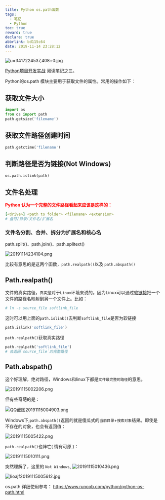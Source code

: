 ```yaml
---
title: Python os.path函数
tags:
  - 笔记
  - Python
toc: true
reward: true
declare: true
abbrlink: bd115c64
date: 2019-11-14 23:28:12
---
```


![u=3417224537,408=0.jpg](https://cdn.anyway1314.cn/imageu=3417224537,408=0.jpg)

[Python项目开发实战](https://wenku.baidu.com/view/577ded786f1aff00bfd51e17.html) 阅读笔记之三。

<!-- more -->

Python的os.path 模块主要用于获取文件的属性。常用的操作如下：
## 获取文件大小
```py
import os
from os import path
path.getsize('filename')
```
## 获取文件路径创建时间
```py
path.getctime('filename')
```
## 判断路径是否为链接(Not Windows)
```py
os.path.islink(path)
```
## 文件名处理
<b><p style="color:red">Python 认为一个完整的文件路径看起来应该是这样的：</p> </b>

``` yml
[<drive>] <path to folder> <filename> <extension>
# 盘符/目录/文件名/扩展名
```
### 文件名分割、合并、拆分为扩展名和核心名
path.split()、path.join()、path.splitext()

![20191114234104.png](https://cdn.anyway1314.cn/image20191114234104.png)

 
比较有意思的是这两个函数，`path.realpath()`以及 `path.abspath()` 

## Path.realpath()
文件的真实路径，`真实`是对于`Linux`环境来说的，因为Linux可以通过[软链接](https://baike.baidu.com/item/%E8%BD%AF%E9%93%BE%E6%8E%A5/7177481?fr=aladdin)把一个文件的路径名映射到另一个文件上。比如： 

``` yml
# ln -s source_file softlink_file
```

这时可以用上面的`path.islink()`去判断`softlink_file`是否为软链接  
``` py
path.islink('softlink_file')
```
`path.realpath()`获取真实路径
``` py
path.realpath('softlink_file')
# 会返回`source_file`的完整路径
```

## Path.abspath()
这个好理解，绝对路径，Windows和linux下都是`文件最完整的路径`的意思。

![20191115002206.png](https://cdn.anyway1314.cn/image20191115002206.png)

但有些奇葩的是：

![QQ截图20191115004903.png](https://cdn.anyway1314.cn/imageQQ截图20191115004903.png)

Windows下,`path.abspath()`返回的就是傻瓜式的`当前目录`+`搜索对象`结果。即使是不存在的对象，也会有返回值： 

![20191115005422.png](https://cdn.anyway1314.cn/image20191115005422.png)

`path.realpath()`也阵亡( 情有可原 )：

![20191115010111.png](https://cdn.anyway1314.cn/image20191115010111.png)

突然理解了，这里的 `Not Windows`, ![20191115010436.png](https://cdn.anyway1314.cn/image20191115010436.png)

![Iioajf20191115005612.jpg](https://cdn.anyway1314.cn/imageIioajf20191115005612.jpg)

os.path 详细使用参考： <https://www.runoob.com/python/python-os-path.html>  